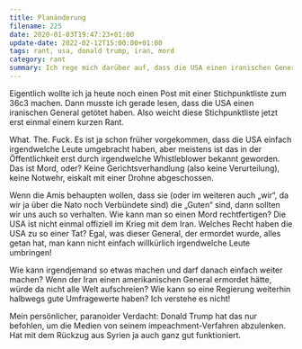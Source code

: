 ```yaml
---
title: Planänderung
filename: 225
date: 2020-01-03T19:47:23+01:00
update-date: 2022-02-12T15:00:00+01:00
tags: rant, usa, donald trump, iran, mord
category: rant
summary: Ich rege mich darüber auf, dass die USA einen iranischen General ermordet haben.
---
```

Eigentlich wollte ich ja heute noch einen Post mit einer Stichpunktliste zum 36c3 machen. Dann musste ich gerade lesen, dass die USA einen iranischen General getötet haben. Also weicht diese Stichpunktliste jetzt erst einmal einem kurzen Rant.

What. The. Fuck. Es ist ja schon früher vorgekommen, dass die USA einfach irgendwelche Leute umgebracht haben, aber meistens ist das in der Öffentlichkeit erst durch irgendwelche Whistleblower bekannt geworden. Das ist Mord, oder? Keine Gerichtsverhandlung (also keine Verurteilung), keine Notwehr, eiskalt mit einer Drohne abgeschossen.

Wenn die Amis behaupten wollen, dass sie (oder im weiteren auch „wir“, da wir ja über die Nato noch Verbündete sind) die „Guten“ sind, dann sollten wir uns auch so verhalten. Wie kann man so einen Mord rechtfertigen? Die USA ist nicht einmal offiziell im Krieg mit dem Iran. Welches Recht haben die USA zu so einer Tat? Egal, was dieser General, der ermordet wurde, alles getan hat, man kann nicht einfach willkürlich irgendwelche Leute umbringen!

Wie kann irgendjemand so etwas machen und darf danach einfach weiter machen? Wenn der Iran einen amerikanischen General ermordet hätte, würde da nicht alle Welt aufschreien? Wie kann so eine Regierung weiterhin halbwegs gute Umfragewerte haben? Ich verstehe es nicht!

Mein persönlicher, paranoider Verdacht: Donald Trump hat das nur befohlen, um die Medien von seinem impeachment-Verfahren abzulenken. Hat mit dem Rückzug aus Syrien ja auch ganz gut funktioniert.
